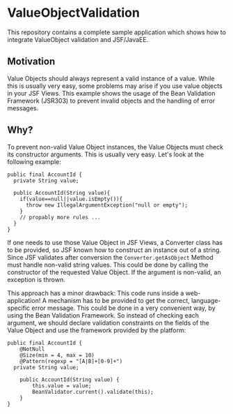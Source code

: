 ValueObjectValidation
=====================

This repository contains a complete sample application which shows how to integrate ValueObject validation and JSF/JavaEE.

Motivation
----------

Value Objects should always represent a valid instance of a value. While this is usually very easy, some problems may arise if you use value objects in your JSF Views. This example shows the usage of the Bean Validation Framework (JSR303) to prevent invalid objects and the handling of error messages.

Why?
----

To prevent non-valid Value Object instances, the Value Objects must check its constructor arguments. This is usually very easy. Let's look at the following example:

```
public final AccountId {
  private String value;
  
  public AccountId(String value){
    if(value==null||value.isEmpty()){
      throw new IllegalArgumentException("null or empty");
    }
    // propably more rules ...
  }
}
```

If one needs to use those Value Object in JSF Views, a Converter class has to be provided, so JSF known how to construct an instance out of a string. Since JSF validates after conversion the `Converter.getAsObject` Method must handle non-valid string values. This  could be done by calling the constructor of the requested Value Object. If the argument is non-valid, an exception is thrown.

This approach has a minor drawback: This code runs inside a web-application! A mechanism has to be provided to get the correct, language-specific error message. This could be done in a very convenient way, by using the Bean Validation Framework. So instead of checking each argument, we should declare validation constraints on the fields of the Value Object and use the framework provided by the platform:

```
public final AccountId {
	@NotNull
	@Size(min = 4, max = 10)
	@Pattern(regexp = "[A|B]+[0-9]+")
  private String value;
  
	public AccountId(String value) {
		this.value = value;
		BeanValidator.current().validate(this);
	}
}
```
